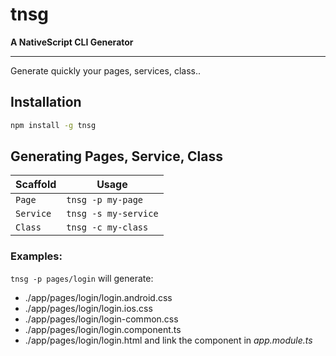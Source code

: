 # tnsg
**A NativeScript CLI Generator**

----------

Generate quickly your pages, services, class..

## Installation
```bash
npm install -g tnsg
```
## Generating Pages, Service, Class

Scaffold  | Usage
---       | ---
`Page` | `tnsg -p my-page`
`Service` | `tnsg -s my-service`
`Class` | `tnsg -c my-class`

### Examples:
`tnsg -p pages/login` will generate:
 - ./app/pages/login/login.android.css
 - ./app/pages/login/login.ios.css
 - ./app/pages/login/login-common.css
 - ./app/pages/login/login.component.ts
 - ./app/pages/login/login.html
 and link the component in *app.module.ts*
